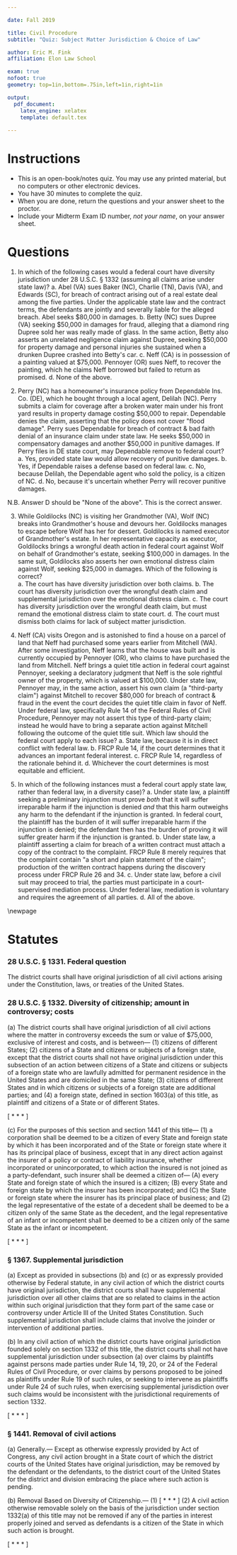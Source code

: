 ```yaml
---

date: Fall 2019

title: Civil Procedure
subtitle: "Quiz: Subject Matter Jurisdiction & Choice of Law"

author: Eric M. Fink
affiliation: Elon Law School 

exam: true
nofoot: true
geometry: top=1in,bottom=.75in,left=1in,right=1in

output: 
  pdf_document:
    latex_engine: xelatex
    template: default.tex
    
---
```


# Instructions

- This is an open-book/notes quiz. You may use any printed material, but no computers or other electronic devices. 
- You have 30 minutes to complete the quiz. 
- When you are done, return the questions and your answer sheet to the proctor. 
- Include your Midterm Exam ID number, *not your name*, on your answer sheet. 

# Questions 

1. In which of the following cases would a federal court have diversity jurisdiction under 28 U.S.C. § 1332 (assuming all claims arise under state law)? 
	a. Abel (VA) sues Baker (NC), Charlie (TN), Davis (VA), and Edwards (SC), for breach of contract arising out of a real estate deal among the five parties. Under the applicable state law and the contract terms, the defendants are jointly and severally liable for the alleged breach. Abel seeks $80,000 in damages. 
	b. Betty (NC) sues Dupree (VA) seeking $50,000 in damages for fraud, alleging that a diamond ring Dupree sold her was really made of glass. In the same action, Betty also asserts an unrelated negligence claim against Dupree, seeking $50,000 for property damage and personal injuries she sustained when a drunken Dupree crashed into Betty's car. 
	c. Neff (CA) is in possession of a painting valued at $75,000. Pennoyer (OR) sues Neff, to recover the painting, which he claims Neff borrowed but failed to return as promised. 
	d. None of the above.  

2. Perry (NC) has a homeowner's insurance policy from Dependable Ins. Co. (DE), which he bought through a local agent, Delilah (NC). Perry submits a claim for coverage after a broken water main under his front yard results in property damage costing $50,000 to repair. Dependable denies the claim, asserting that the policy does not cover "flood damage". Perry sues Dependable for breach of contract & bad faith denial of an insurance claim under state law. He seeks $50,000 in compensatory damages and another $50,000 in punitive damages. If Perry files in DE state court, may Dependable remove to federal court? 
	a. Yes, provided state law would allow recovery of punitive damages. 
	b. Yes, if Dependable raises a defense based on federal law. 
	c. No, because Delilah, the Dependable agent who sold the policy, is a citizen of NC. 
	d. No, because it's uncertain whether Perry will recover punitive damages. 

N.B. Answer D should be "None of the above". This is the correct answer. 

3. While Goldilocks (NC) is visiting her Grandmother (VA), Wolf (NC) breaks into Grandmother's house and devours her. Goldilocks manages to escape before Wolf has her for dessert. Goldilocks is named executor of Grandmother's estate. In her representative capacity as executor, Goldilocks brings a wrongful death action in federal court against Wolf on behalf of Grandmother's estate, seeking $100,000 in damages. In the same suit, Goldilocks also asserts her own emotional distress claim against Wolf, seeking $25,000 in damages. Which of the following is correct?  
	a. The court has have diversity jurisdiction over both claims. 
	b. The court has diversity jurisdiction over the wrongful death claim and supplemental jurisdiction over the emotional distress claim. 
	c. The court has diversity jurisdiction over the wrongful death claim, but must remand the emotional distress claim to state court. 
	d. The court must dismiss both claims for lack of subject matter jurisdiction. 

4. Neff (CA) visits Oregon and is astonished to find a house on a parcel of land that Neff had purchased some years earlier from Mitchell (WA). After some investigation, Neff learns that the house was built and is currently occupied by Pennoyer (OR), who claims to have purchased the land from Mitchell. Neff brings a quiet title action in federal court against Pennoyer, seeking a declaratory judgment that Neff is the sole rightful owner of the property, which is valued at $100,000. Under state law, Pennoyer may, in the same action, assert his own claim (a "third-party claim") against Mitchell to recover $80,000 for breach of contract & fraud in the event the court decides the quiet title claim in favor of Neff. Under federal law, specifically Rule 14 of the Federal Rules of Civil Procedure, Pennoyer may not assert this type of third-party claim; instead he would have to bring a separate action against Mitchell following the outcome of the quiet title suit. Which law should the federal court apply to each issue? 
	a. State law, because it is in direct conflict with federal law. 
	b. FRCP Rule 14, if the court determines that it advances an important federal interest. 
	c. FRCP Rule 14, regardless of the rationale behind it. 
	d. Whichever the court determines is most equitable and efficient.  

5. In which of the following instances must a federal court apply state law, rather than federal law, in a diversity case)? 
	a. Under state law, a plaintiff seeking a preliminary injunction must prove _both_ that it will suffer irreparable harm if the injunction is denied _and_ that this harm outweighs any harm to the defendant if the injunction is granted. In federal court, the plaintiff has the burden of it will suffer irreparable harm if the injunction is denied; the defendant then has the burden of proving it will suffer greater harm if the injunction is granted. 
	b. Under state law, a plaintiff asserting a claim for breach of a written contract must attach a copy of the contract to the complaint. FRCP Rule 8 merely requires that the complaint contain "a short and plain statement of the claim"; production of the written contract happens during the discovery process under FRCP Rule 26 and 34. 
	c. Under state law, before a civil suit may proceed to trial, the parties must participate in a court-supervised mediation process. Under federal law, mediation is voluntary and requires the agreement of all parties. 
	d. All of the above. 

\newpage 

# Statutes 

### 28 U.S.C. § 1331. Federal question

The district courts shall have original jurisdiction of all civil actions arising under the Constitution, laws, or treaties of the United States. 

### 28 U.S.C. § 1332. Diversity of citizenship; amount in controversy; costs

(a) The district courts shall have original jurisdiction of all civil actions where the matter in controversy exceeds the sum or value of $75,000, exclusive of interest and costs, and is between—
    (1) citizens of different States;
    (2) citizens of a State and citizens or subjects of a foreign state, except that the district courts shall not have original jurisdiction under this subsection of an action between citizens of a State and citizens or subjects of a foreign state who are lawfully admitted for permanent residence in the United States and are domiciled in the same State;
    (3) citizens of different States and in which citizens or subjects of a foreign state are additional parties; and
    (4) a foreign state, defined in section 1603(a) of this title, as plaintiff and citizens of a State or of different States. 

[ * * * ]

(c) For the purposes of this section and section 1441 of this title—
    (1) a corporation shall be deemed to be a citizen of every State and foreign state by which it has been incorporated and of the State or foreign state where it has its principal place of business, except that in any direct action against the insurer of a policy or contract of liability insurance, whether incorporated or unincorporated, to which action the insured is not joined as a party-defendant, such insurer shall be deemed a citizen of—
        (A) every State and foreign state of which the insured is a citizen;
        (B) every State and foreign state by which the insurer has been incorporated; and
        (C) the State or foreign state where the insurer has its principal place of business; and
    (2) the legal representative of the estate of a decedent shall be deemed to be a citizen only of the same State as the decedent, and the legal representative of an infant or incompetent shall be deemed to be a citizen only of the same State as the infant or incompetent.

[ * * * ]

### § 1367. Supplemental jurisdiction

(a) Except as provided in subsections (b) and (c) or as expressly provided otherwise by Federal statute, in any civil action of which the district courts have original jurisdiction, the district courts shall have supplemental jurisdiction over all other claims that are so related to claims in the action within such original jurisdiction that they form part of the same case or controversy under Article III of the United States Constitution. Such supplemental jurisdiction shall include claims that involve the joinder or intervention of additional parties. 

(b) In any civil action of which the district courts have original jurisdiction founded solely on section 1332 of this title, the district courts shall not have supplemental jurisdiction under subsection (a) over claims by plaintiffs against persons made parties under Rule 14, 19, 20, or 24 of the Federal Rules of Civil Procedure, or over claims by persons proposed to be joined as plaintiffs under Rule 19 of such rules, or seeking to intervene as plaintiffs under Rule 24 of such rules, when exercising supplemental jurisdiction over such claims would be inconsistent with the jurisdictional requirements of section 1332. 

[ * * * ]

### § 1441. Removal of civil actions

(a) Generally.— Except as otherwise expressly provided by Act of Congress, any civil action brought in a State court of which the district courts of the United States have original jurisdiction, may be removed by the defendant or the defendants, to the district court of the United States for the district and division embracing the place where such action is pending.

(b) Removal Based on Diversity of Citizenship.—
    (1) [ * * * ]
    (2) A civil action otherwise removable solely on the basis of the jurisdiction under section 1332(a) of this title may not be removed if any of the parties in interest properly joined and served as defendants is a citizen of the State in which such action is brought.

[ * * * ]
